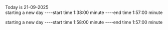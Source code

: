 Today is 21-09-2025             
starting a new day 
----start time 1:38:00 minute
----end time 1:57:00 minute

starting a new day 
----start time 1:58:00 minute
----end time 1:57:00 minute


